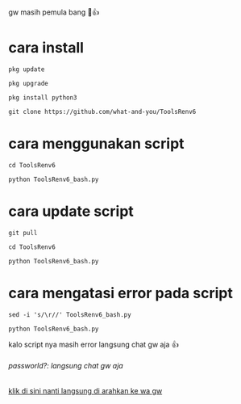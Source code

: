 gw masih pemula bang 🗿👍

# cara install
```
pkg update
```
```
pkg upgrade
```
```
pkg install python3
```
```
git clone https://github.com/what-and-you/ToolsRenv6
```
# cara menggunakan script
```
cd ToolsRenv6
```
```
python ToolsRenv6_bash.py
```
# cara update script
```
git pull
```
```
cd ToolsRenv6
```
```
python ToolsRenv6_bash.py
```
# cara mengatasi error pada script
```
sed -i 's/\r//' ToolsRenv6_bash.py
```
```
python ToolsRenv6_bash.py
```

kalo script nya masih error langsung chat gw aja 👍

<h6>passworld?: langsung chat gw aja</h6><a href="https://wa.me/6289519450908">klik di sini nanti langsung di arahkan ke wa gw</a>
